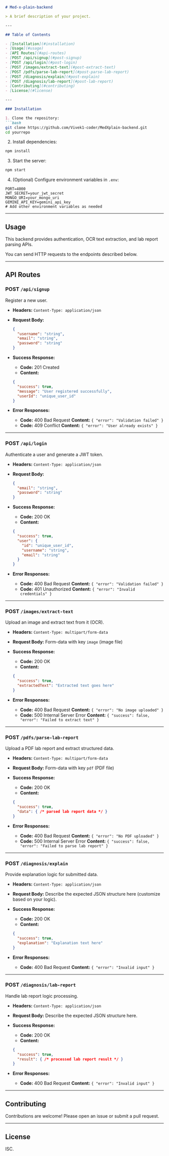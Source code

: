 
````markdown
# Med-x-plain-backend

> A brief description of your project.

---

## Table of Contents

- [Installation](#installation)
- [Usage](#usage)
- [API Routes](#api-routes)
- [POST /api/signup](#post-signup)
- [POST /api/login](#post-login)
- [POST /images/extract-text](#post-extract-text)
- [POST /pdfs/parse-lab-report](#post-parse-lab-report)
- [POST /diagnosis/explain](#post-explain)
- [POST /diagnosis/lab-report](#post-lab-report)
- [Contributing](#contributing)
- [License](#license)

---

### Installation

1. Clone the repository:  
```bash
git clone https://github.com/Vivek1-coder/MedXplain-backend.git
cd yourrepo
````

2. Install dependencies:

```bash
npm install
```

3. Start the server:

```bash
npm start
```

4. (Optional) Configure environment variables in `.env`:

```env
PORT=4000
JWT_SECRET=your_jwt_secret
MONGO_URI=your_mongo_uri
GEMINI_API_KEY=gemini_api_key
# Add other environment variables as needed
```

---

## Usage

This backend provides authentication, OCR text extraction, and lab report parsing APIs.

You can send HTTP requests to the endpoints described below.

---

## API Routes

### POST `/api/signup`

Register a new user.

* **Headers:**
  `Content-Type: application/json`

* **Request Body:**

  ```json
  {
    "username": "string",
    "email": "string",
    "password": "string"
  }
  ```

* **Success Response:**

  * **Code:** 201 Created
  * **Content:**

  ```json
  {
    "success": true,
    "message": "User registered successfully",
    "userId": "unique_user_id"
  }
  ```

* **Error Responses:**

  * **Code:** 400 Bad Request
    **Content:** `{ "error": "Validation failed" }`
  * **Code:** 409 Conflict
    **Content:** `{ "error": "User already exists" }`

---

### POST `/api/login`

Authenticate a user and generate a JWT token.

* **Headers:**
  `Content-Type: application/json`

* **Request Body:**

  ```json
  {
    "email": "string",
    "password": "string"
  }
  ```

* **Success Response:**

  * **Code:** 200 OK
  * **Content:**

  ```json
  {
    "success": true,
    "user": {
      "id": "unique_user_id",
      "username": "string",
      "email": "string"
    }
  }
  ```

* **Error Responses:**

  * **Code:** 400 Bad Request
    **Content:** `{ "error": "Validation failed" }`
  * **Code:** 401 Unauthorized
    **Content:** `{ "error": "Invalid credentials" }`

---

### POST `/images/extract-text`

Upload an image and extract text from it (OCR).

* **Headers:**
  `Content-Type: multipart/form-data`

* **Request Body:**
  Form-data with key `image` (image file)

* **Success Response:**

  * **Code:** 200 OK
  * **Content:**

  ```json
  {
    "success": true,
    "extractedText": "Extracted text goes here"
  }
  ```

* **Error Responses:**

  * **Code:** 400 Bad Request
    **Content:** `{ "error": "No image uploaded" }`
  * **Code:** 500 Internal Server Error
    **Content:** `{ "success": false, "error": "Failed to extract text" }`

---

### POST `/pdfs/parse-lab-report`

Upload a PDF lab report and extract structured data.

* **Headers:**
  `Content-Type: multipart/form-data`

* **Request Body:**
  Form-data with key `pdf` (PDF file)

* **Success Response:**

  * **Code:** 200 OK
  * **Content:**

  ```json
  {
    "success": true,
    "data": { /* parsed lab report data */ }
  }
  ```

* **Error Responses:**

  * **Code:** 400 Bad Request
    **Content:** `{ "error": "No PDF uploaded" }`
  * **Code:** 500 Internal Server Error
    **Content:** `{ "success": false, "error": "Failed to parse lab report" }`

---

### POST `/diagnosis/explain`

Provide explanation logic for submitted data.

* **Headers:**
  `Content-Type: application/json`

* **Request Body:**
  Describe the expected JSON structure here (customize based on your logic).

* **Success Response:**

  * **Code:** 200 OK
  * **Content:**

  ```json
  {
    "success": true,
    "explanation": "Explanation text here"
  }
  ```

* **Error Responses:**

  * **Code:** 400 Bad Request
    **Content:** `{ "error": "Invalid input" }`

---

### POST `/diagnosis/lab-report`

Handle lab report logic processing.

* **Headers:**
  `Content-Type: application/json`

* **Request Body:**
  Describe the expected JSON structure here.

* **Success Response:**

  * **Code:** 200 OK
  * **Content:**

  ```json
  {
    "success": true,
    "result": { /* processed lab report result */ }
  }
  ```

* **Error Responses:**

  * **Code:** 400 Bad Request
    **Content:** `{ "error": "Invalid input" }`

---

## Contributing

Contributions are welcome! Please open an issue or submit a pull request.

---

## License

ISC.

```

